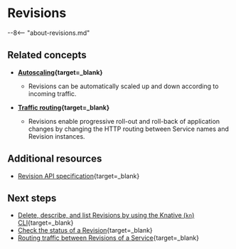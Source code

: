 # Revisions

--8<-- "about-revisions.md"

## Related concepts

* **[Autoscaling](../../serving/autoscaling/README.md){target=_blank}**
    - Revisions can be automatically scaled up and down according to incoming traffic.

* **[Traffic routing](../../serving/traffic-management.md){target=_blank}**
    - Revisions enable progressive roll-out and roll-back of application changes by changing the HTTP routing between Service names and Revision instances.
<!--
- **Garbage collection**
    - TODO: add Something about how this works w/ revisions; only apply for Operator installs? GC docs need a general cleanup before adding something / links here-->

## Additional resources

- [Revision API specification](https://github.com/knative/specs/blob/main/specs/serving/knative-api-specification-1.0.md#revision){target=_blank}

## Next steps

- [Delete, describe, and list Revisions by using the Knative (`kn`) CLI](https://github.com/knative/client/blob/main/docs/cmd/kn_revision.md){target=_blank}
- [Check the status of a Revision](../../serving/troubleshooting/debugging-application-issues.md#check-revision-status){target=_blank}
- [Routing traffic between Revisions of a Service](../../serving/traffic-management.md#traffic-routing-examples){target=_blank}
<!--TODO:
- Configuration options for Revisions
    - Cluster administrator (global) configuration options
    - Developer (per Revision) configuration options
-->
